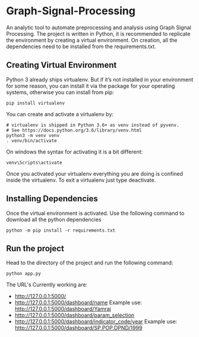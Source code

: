 # Graph-Signal-Processing

An analytic tool to automate preprocessing and analysis using Graph Signal Processing. The project is written in Python, it is recommended to replicate the environment by creating a virtual environment. On creation, all the dependencies need to be installed from the requirements.txt.

## Creating Virtual Environment

Python 3 already ships virtualenv. But if it’s not installed in your environment for some reason, you can install it via the package for your operating systems, otherwise you can install from pip:

```pip install virtualenv```

You can create and activate a virtualenv by:
```
# virtualenv is shipped in Python 3.6+ as venv instead of pyvenv.
# See https://docs.python.org/3.6/library/venv.html
python3 -m venv venv
. venv/bin/activate
```

On windows the syntax for activating it is a bit different:

```venv\Scripts\activate```

Once you activated your virtualenv everything you are doing is confined inside the virtualenv. To exit a virtualenv just type deactivate.

## Installing Dependencies

Once the virtual environment is activated. Use the following command to download all the python dependencies

```python -m pip install -r requirements.txt```

## Run the project

Head to the directory of the project and run the following command:

```python app.py```

The URL's Currently working are:
- http://127.0.0.1:5000/
- http://127.0.0.1:5000/dashboard/name
  Example use: http://127.0.0.1:5000/dashboard/Yamraj
- http://127.0.0.1:5000/dashboard/param_selection
- http://127.0.0.1:5000/dashboard/indicator_code/year
  Example use: http://127.0.0.1:5000/dashboard/SP.POP.DPND/1999
